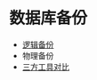 # 数据库备份

- [逻辑备份](https://mp.weixin.qq.com/s/MGRnWcdzXBgAwTfZtVDOEg)
- 物理备份
- [三方工具对比](https://wiki.postgresql.org/wiki/Binary_Replication_Tools)
